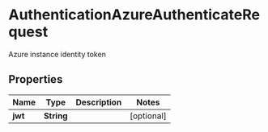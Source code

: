

# AuthenticationAzureAuthenticateRequest

Azure instance identity token

## Properties

| Name | Type | Description | Notes |
|------------ | ------------- | ------------- | -------------|
|**jwt** | **String** |  |  [optional] |



